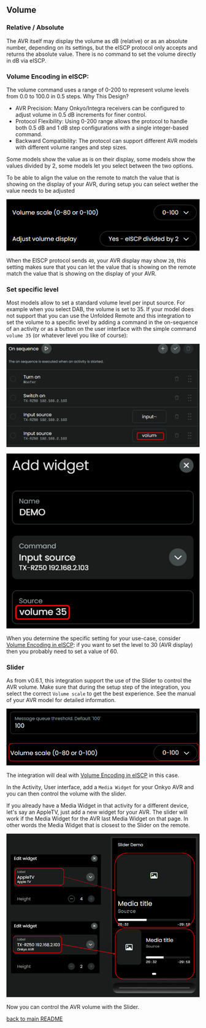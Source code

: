 ## Volume

### Relative / Absolute

The AVR itself may display the volume as dB (relative) or as an absolute number, depending on its settings, but the eISCP protocol only accepts and returns the absolute value. There is no command to set the volume directly in dB via eISCP.

### Volume Encoding in eISCP:

The volume command uses a range of 0-200 to represent volume levels from 0.0 to 100.0 in 0.5 steps. Why This Design?
- AVR Precision: Many Onkyo/Integra receivers can be configured to adjust volume in 0.5 dB increments for finer control.
- Protocol Flexibility: Using 0-200 range allows the protocol to handle both 0.5 dB and 1 dB step configurations with a single integer-based command.
- Backward Compatibility: The protocol can support different AVR models with different volume ranges and step sizes.

Some models show the value as is on their display, some models show the values divided by 2, some models let you select between the two options.

To be able to align the value on the remote to match the value that is showing on the display of your AVR, during setup you can select wether the value needs to be adjusted

![](../screenshots/adjust-volume-display.png)

When the EISCP protocol sends `40`, your AVR display may show `20`, this setting makes sure that you can let the value that is showing on the remote match the value that is showing on the display of your AVR.

### Set specific level

Most models allow to set a standard volume level per input source. For example when you select DAB, the volume is set to 35. If your model does not support that you can use the Unfolded Remote and this integration to set the volume to a specific level by adding a command in the on-sequence of an activity or as a button on the user interface with the simple command `volume 35` (or whatever level you like of course):

![](../screenshots/volume35-sequence.png)

![](../screenshots/volume35-widget.png)

When you determine the specific setting for your use-case, consider [Volume Encoding in eISCP](#volume-encoding-in-eiscp): if you want to set the level to 30 (AVR display) then you probably need to set a value of 60.

### Slider

As from v0.6.1, this integration support the use of the Slider to control the AVR volume. Make sure that during the setup step of the integration, you select the correct `Volume scale` to get the best experience. See the manual of your AVR model for detailed information.

![](../screenshots/volume-scale.png)

The integration will deal with [Volume Encoding in eISCP](#volume-encoding-in-eiscp) in this case.

In the Activity, User interface, add a `Media Widget` for your Onkyo AVR and you can then control the volume with the slider.

If you already have a Media Widget in that activity for a different device, let's say an AppleTV, just add a new widget for your AVR. The slider will work if the Media Widget for the AVR last Media Widget on that page. In other words the Media Widget that is closest to the Slider on the remote.

![](../screenshots//slider-widget.png)

Now you can control the AVR volume with the Slider.

[back to main README](../README.md#volume)

